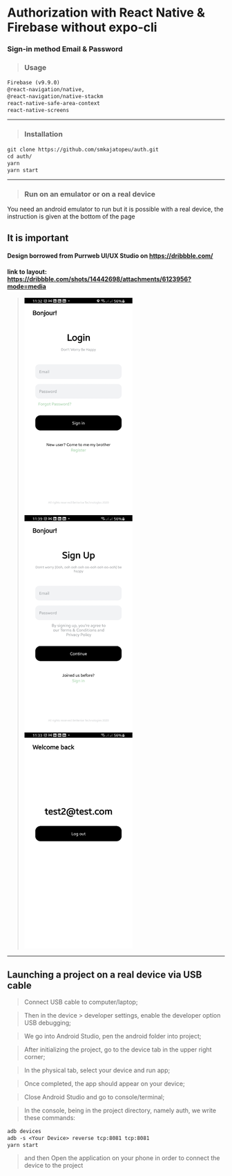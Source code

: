 # Authorization with React Native & Firebase without expo-cli
### Sign-in method Email & Password 
> ### Usage
```
Firebase (v9.9.0)
@react-navigation/native,
@react-navigation/native-stackm
react-native-safe-area-context
react-native-screens
```
_____
> ### Installation
```
git clone https://github.com/smkajatopeu/auth.git
cd auth/
yarn
yarn start
```
_____
> ### Run on an emulator or on a real device
You need an android emulator to run
but it is possible with a real device, the instruction is given at the bottom of the page

## It is important

#### Design borrowed from Purrweb UI/UX Studio on https://dribbble.com/

#### link to layout: https://dribbble.com/shots/14442698/attachments/6123956?mode=media

> <img src='https://github.com/smkajatopeu/auth/blob/main/src/assets/LoginScreen.jpg' width='250' height='500' /> <img src='https://github.com/smkajatopeu/auth/blob/main/src/assets/RegisterScreen.jpg' width='250' height='500' /> <img src='https://github.com/smkajatopeu/auth/blob/main/src/assets/HomeScreen.jpg' width='250' height='500' />
_____
## Launching a project on a real device via USB cable

> Connect USB cable to computer/laptop;

> Then in the device > developer settings, enable the developer option USB debugging;

> We go into Android Studio, pen the android folder into project;

> After initializing the project, go to the device tab in the upper right corner;

> In the physical tab, select your device and run app;

> Once completed, the app should appear on your device;

> Close Android Studio and go to console/terminal;

> In the console, being in the project directory, namely auth, we write these commands:
```
adb devices
adb -s <Your Device> reverse tcp:8081 tcp:8081
yarn start
```
> and then 
> Open the application on your phone in order to connect the device to the project
